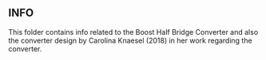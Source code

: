 ## INFO

This folder contains info related to the Boost Half Bridge Converter and also the converter design by Carolina Knaesel (2018) in her work regarding the converter.
